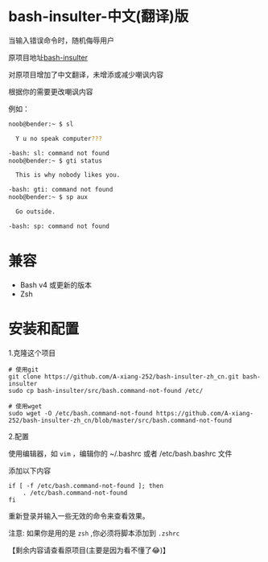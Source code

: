# bash-insulter-中文(翻译)版
当输入错误命令时，随机侮辱用户

原项目地址[bash-insulter](https://github.com/hkbakke/bash-insulter)

对原项目增加了中文翻译，未增添或减少嘲讽内容

根据你的需要更改嘲讽内容

例如：

```bash
noob@bender:~ $ sl

  Y u no speak computer???

-bash: sl: command not found
noob@bender:~ $ gti status

  This is why nobody likes you.

-bash: gti: command not found
noob@bender:~ $ sp aux

  Go outside.

-bash: sp: command not found
```

# 兼容
* Bash v4 或更新的版本
* Zsh

# 安装和配置

1.克隆这个项目

    # 使用git
    git clone https://github.com/A-xiang-252/bash-insulter-zh_cn.git bash-insulter
    sudo cp bash-insulter/src/bash.command-not-found /etc/

    # 使用wget
    sudo wget -O /etc/bash.command-not-found https://github.com/A-xiang-252/bash-insulter-zh_cn/blob/master/src/bash.command-not-found

2.配置

使用编辑器，如 `vim` ，编辑你的 ~/.bashrc 或者 /etc/bash.bashrc 文件

添加以下内容

```
if [ -f /etc/bash.command-not-found ]; then
    . /etc/bash.command-not-found
fi
```
重新登录并输入一些无效的命令来查看效果。


注意: 如果你是用的是 `zsh` ,你必须将脚本添加到 `.zshrc`

【剩余内容请查看原项目(主要是因为看不懂了😂)】
